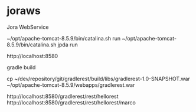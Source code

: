 # joraws
Jora WebService

~/opt/apache-tomcat-8.5.9/bin/catalina.sh run
~/opt/apache-tomcat-8.5.9/bin/catalina.sh jpda run

http://localhost:8580

gradle build

cp ~/dev/repository/git/gradlerest/build/libs/gradlerest-1.0-SNAPSHOT.war ~/opt/apache-tomcat-8.5.9/webapps/gradlerest.war

http://localhost:8580/gradlerest/rest/hellorest
http://localhost:8580/gradlerest/rest/hellorest/marco

